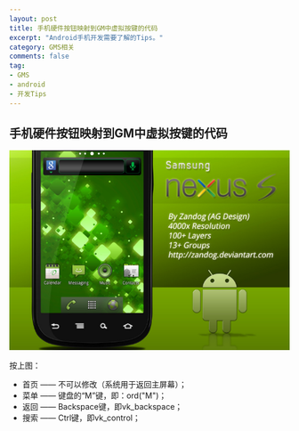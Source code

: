 ```yaml
---
layout: post
title: 手机硬件按钮映射到GM中虚拟按键的代码
excerpt: "Android手机开发需要了解的Tips。"
category: GMS相关
comments: false
tag:
- GMS
- android
- 开发Tips
---
```


## 手机硬件按钮映射到GM中虚拟按键的代码

![Nexus](/images/diary_img/nexus_111.png)

按上图：

* 首页 —— 不可以修改（系统用于返回主屏幕）；
* 菜单 —— 键盘的“M”键，即：ord("M")；
* 返回 —— Backspace键，即vk_backspace；
* 搜索 —— Ctrl键，即vk_control；